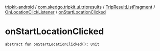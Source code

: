 [tripkit-android](../../../index.md) / [com.skedgo.tripkit.ui.tripresults](../../index.md) / [TripResultListFragment](../index.md) / [OnLocationClickListener](index.md) / [onStartLocationClicked](./on-start-location-clicked.md)

# onStartLocationClicked

`abstract fun onStartLocationClicked(): `[`Unit`](https://kotlinlang.org/api/latest/jvm/stdlib/kotlin/-unit/index.html)